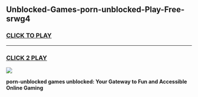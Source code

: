 
## Unblocked-Games-porn-unblocked-Play-Free-srwg4
<h3>
<a href="https://premium76.site?title=porn-unblocked&ref=23A">CLICK TO PLAY</a></h3>
<hr>

<h3>
<a href="https://premium76.site?title=porn-unblocked&ref=23A">CLICK 2 PLAY</a>
  
</h3>

<a href="https://premium76.site?title=porn-unblocked&ref=23A"><img src="https://clearcache.store/games.png"></a>


**porn-unblocked games unblocked: Your Gateway to Fun and Accessible Online Gaming**
